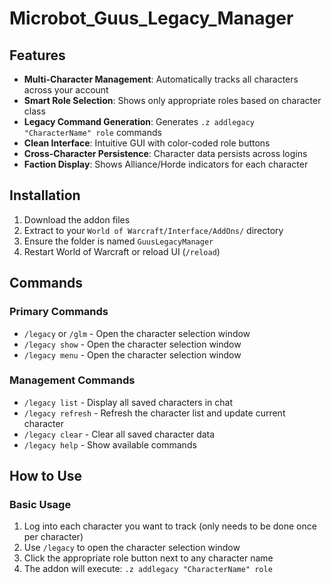 # Microbot_Guus_Legacy_Manager
## Features

- **Multi-Character Management**: Automatically tracks all characters across your account
- **Smart Role Selection**: Shows only appropriate roles based on character class
- **Legacy Command Generation**: Generates `.z addlegacy "CharacterName" role` commands
- **Clean Interface**: Intuitive GUI with color-coded role buttons
- **Cross-Character Persistence**: Character data persists across logins
- **Faction Display**: Shows Alliance/Horde indicators for each character

## Installation

1. Download the addon files
2. Extract to your `World of Warcraft/Interface/AddOns/` directory
3. Ensure the folder is named `GuusLegacyManager`
4. Restart World of Warcraft or reload UI (`/reload`)

## Commands

### Primary Commands
- `/legacy` or `/glm` - Open the character selection window
- `/legacy show` - Open the character selection window
- `/legacy menu` - Open the character selection window

### Management Commands
- `/legacy list` - Display all saved characters in chat
- `/legacy refresh` - Refresh the character list and update current character
- `/legacy clear` - Clear all saved character data
- `/legacy help` - Show available commands

## How to Use

### Basic Usage
1. Log into each character you want to track (only needs to be done once per character)
2. Use `/legacy` to open the character selection window
3. Click the appropriate role button next to any character name
4. The addon will execute: `.z addlegacy "CharacterName" role`
